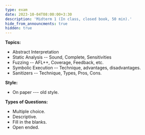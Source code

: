 ```yaml
---
type: exam
date: 2023-10-04T08:00:00+3:30
description: 'Midterm 1 (In class, closed book, 50 min).'
hide_from_announcments: true
hidden: true
---
```

**Topics:**
- Abstract Interpretation
- Static Analysis -- Sound, Complete, Sensitivities
- Fuzzing -- AFL++, Coverage, Feedback, etc.
- Symbolic Execution -- Technique, advantages, disadvantages.
- Sanitizers -- Technique, Types, Pros, Cons.

**Style:**
- On paper --- old style.

**Types of Questions:**
- Multiple choice.
- Descriptive.
- Fill in the blanks.
- Open ended.